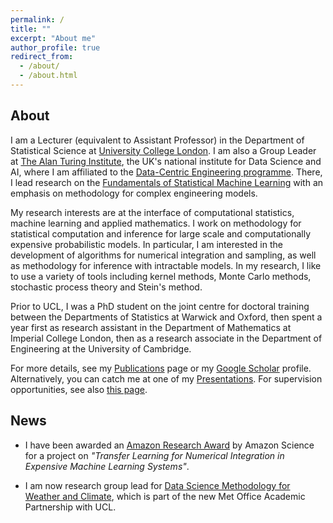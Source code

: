 ```yaml
---
permalink: /
title: ""
excerpt: "About me"
author_profile: true
redirect_from: 
  - /about/
  - /about.html
---
```


## About

I am a Lecturer (equivalent to Assistant Professor) in the Department of Statistical Science at [University College London](https://www.ucl.ac.uk/statistics/). I am also a Group Leader at [The Alan Turing Institute](https://www.turing.ac.uk/), the UK's national institute for Data Science and AI, where I am affiliated to the [Data-Centric Engineering programme](https://www.turing.ac.uk/research/research-programmes/data-centric-engineering#introduction). There, I lead research on the [Fundamentals of Statistical Machine Learning](https://www.turing.ac.uk/research/research-projects/fundamentals-statistical-machine-learning) with an emphasis on methodology for complex engineering models.

My research interests are at the interface of computational statistics, machine learning and applied mathematics. I work on methodology for statistical computation and inference for large scale and computationally expensive probabilistic models. In particular, I am interested in the development of algorithms for numerical integration and sampling, as well as methodology for inference with intractable models. In my research, I like to use a variety of tools including kernel methods, Monte Carlo methods, stochastic process theory and Stein's method. 

Prior to UCL, I was a PhD student on the joint centre for doctoral training between the Departments of Statistics at Warwick and Oxford, then spent a year first as research assistant in the Department of Mathematics at Imperial College London, then as a research associate in the Department of Engineering at the University of Cambridge. 

For more details, see my [Publications](https://fxbriol.github.io/papers/) page or my [Google Scholar](https://scholar.google.co.uk/citations?user=yLBYtAwAAAAJ&hl=en) profile. Alternatively, you can catch me at one of my [Presentations](https://fxbriol.github.io/presentations/). For supervision opportunities, see also [this page](https://fxbriol.github.io/supervision/).



## News

* I have been awarded an [Amazon Research Award](https://www.amazon.science/blog/recipients-of-the-2019-amazon-research-awards-announced) by Amazon Science for a project on *"Transfer Learning for Numerical Integration in Expensive Machine Learning Systems"*. 

* I am now research group lead for [Data Science Methodology for Weather and Climate](https://www.ucl.ac.uk/statistics/research/methodology-weather-and-climate), which is part of the new Met Office Academic Partnership with UCL.
